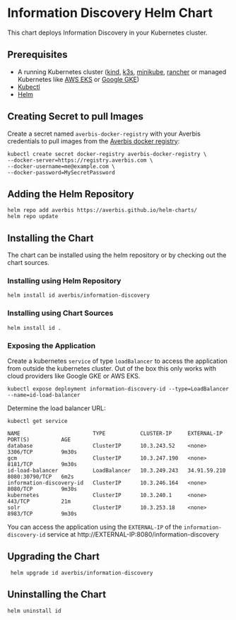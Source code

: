 # Information Discovery Helm Chart

This chart deploys Information Discovery in your Kubernetes cluster.

## Prerequisites

- A running Kubernetes cluster ([kind](https://kind.sigs.k8s.io/docs/), [k3s](https://k3s.io/), [minikube](https://minikube.sigs.k8s.io/docs/start/), [rancher](https://rancher.com/) or managed Kubernetes like [AWS EKS](https://docs.aws.amazon.com/eks/latest/userguide/what-is-eks.html) or [Google GKE](https://cloud.google.com/kubernetes-engine))
- [Kubectl](https://kubernetes.io/docs/tasks/tools/)
- [Helm](https://helm.sh/docs/intro/install/)

## Creating Secret to pull Images

Create a secret named `averbis-docker-registry` with your Averbis credentials to pull images from the [Averbis docker registry](https://registry.averbis.com):

```
kubectl create secret docker-registry averbis-docker-registry \
--docker-server=https://registry.averbis.com \
--docker-username=me@example.com \
--docker-password=MySecretPassword
```

## Adding the Helm Repository
```
helm repo add averbis https://averbis.github.io/helm-charts/
helm repo update
```

## Installing the Chart

The chart can be installed using the helm repository or by checking out the chart sources.

### Installing using Helm Repository
```
helm install id averbis/information-discovery
```
### Installing using Chart Sources
```
helm install id .
```

### Exposing the Application
Create a kubernetes `service` of type `loadBalancer` to access the application from outside the kubernetes cluster. Out of the box this only works
with cloud providers like Google GKE or AWS EKS.

```
kubectl expose deployment information-discovery-id --type=LoadBalancer --name=id-load-balancer
```

Determine the load balancer URL:
```
kubectl get service

NAME                       TYPE           CLUSTER-IP     EXTERNAL-IP    PORT(S)          AGE
database                   ClusterIP      10.3.243.52    <none>         3306/TCP         9m30s
gcm                        ClusterIP      10.3.247.190   <none>         8181/TCP         9m30s
id-load-balancer           LoadBalancer   10.3.249.243   34.91.59.210   8080:30790/TCP   6m2s
information-discovery-id   ClusterIP      10.3.246.164   <none>         8080/TCP         9m30s
kubernetes                 ClusterIP      10.3.240.1     <none>         443/TCP          21m
solr                       ClusterIP      10.3.253.18    <none>         8983/TCP         9m30s
```

You can access the application using the `EXTERNAL-IP` of the `information-discovery-id` service at http://EXTERNAL-IP:8080/information-discovery


## Upgrading the Chart
```
 helm upgrade id averbis/information-discovery
```

## Uninstalling the Chart
```
helm uninstall id
```
